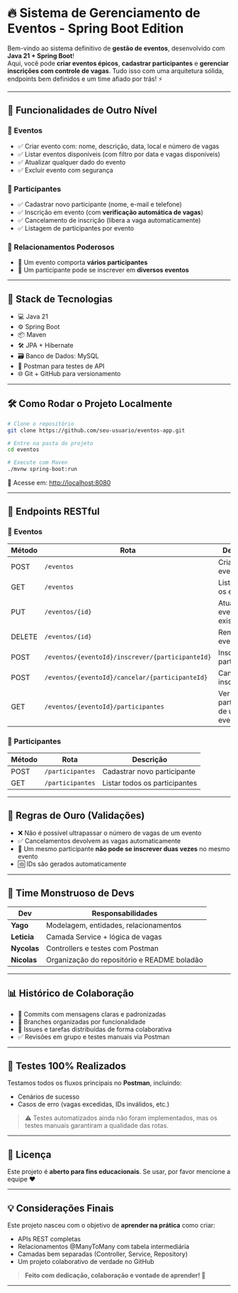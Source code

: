 # 🔥 Sistema de Gerenciamento de Eventos - Spring Boot Edition

Bem-vindo ao sistema definitivo de **gestão de eventos**, desenvolvido com **Java 21 + Spring Boot**!  
Aqui, você pode **criar eventos épicos**, **cadastrar participantes** e **gerenciar inscrições com controle de vagas**. Tudo isso com uma arquitetura sólida, endpoints bem definidos e um time afiado por trás! ⚡

---

## 🚀 Funcionalidades de Outro Nível

### 📌 Eventos
- ✅ Criar evento com: nome, descrição, data, local e número de vagas
- ✅ Listar eventos disponíveis (com filtro por data e vagas disponíveis)
- ✅ Atualizar qualquer dado do evento
- ✅ Excluir evento com segurança

### 🙋 Participantes
- ✅ Cadastrar novo participante (nome, e-mail e telefone)
- ✅ Inscrição em evento (com **verificação automática de vagas**)
- ✅ Cancelamento de inscrição (libera a vaga automaticamente)
- ✅ Listagem de participantes por evento

### 🔗 Relacionamentos Poderosos
- 🔁 Um evento comporta **vários participantes**
- 🔁 Um participante pode se inscrever em **diversos eventos**

---

## 🧱 Stack de Tecnologias

- 💻 Java 21
- ⚙️ Spring Boot
- 📦 Maven
- 🛠️ JPA + Hibernate
- 🗃️ Banco de Dados: MySQL
- 🔎 Postman para testes de API
- 🌐 Git + GitHub para versionamento

---

## 🛠️ Como Rodar o Projeto Localmente

```bash
# Clone o repositório
git clone https://github.com/seu-usuario/eventos-app.git

# Entre na pasta do projeto
cd eventos

# Execute com Maven
./mvnw spring-boot:run
```

🔗 Acesse em: [http://localhost:8080](http://localhost:8080)

---

## 📁 Endpoints RESTful

### 🎯 Eventos
| Método | Rota | Descrição |
|--------|------|------------|
| POST | `/eventos` | Criar novo evento |
| GET | `/eventos` | Listar todos os eventos |
| PUT | `/eventos/{id}` | Atualizar evento existente |
| DELETE | `/eventos/{id}` | Remover evento |
| POST | `/eventos/{eventoId}/inscrever/{participanteId}` | Inscrever participante |
| POST | `/eventos/{eventoId}/cancelar/{participanteId}` | Cancelar inscrição |
| GET | `/eventos/{eventoId}/participantes` | Ver todos os participantes de um evento |

### 🙋 Participantes
| Método | Rota | Descrição |
|--------|------|------------|
| POST | `/participantes` | Cadastrar novo participante |
| GET | `/participantes` | Listar todos os participantes |

---

## 🔐 Regras de Ouro (Validações)

- ❌ Não é possível ultrapassar o número de vagas de um evento
- ✅ Cancelamentos devolvem as vagas automaticamente
- 🔁 Um mesmo participante **não pode se inscrever duas vezes** no mesmo evento
- 🆔 IDs são gerados automaticamente

---

## 👥 Time Monstruoso de Devs

| Dev        | Responsabilidades |
|------------|-------------------|
| **Yago**    | Modelagem, entidades, relacionamentos |
| **Leticia** | Camada Service + lógica de vagas |
| **Nycolas** | Controllers e testes com Postman |
| **Nicolas** | Organização do repositório e README boladão |

---

## 📊 Histórico de Colaboração

- 🔄 Commits com mensagens claras e padronizadas
- 🌿 Branches organizadas por funcionalidade
- 📌 Issues e tarefas distribuídas de forma colaborativa
- ✅ Revisões em grupo e testes manuais via Postman

---

## 🧪 Testes 100% Realizados

Testamos todos os fluxos principais no **Postman**, incluindo:
- Cenários de sucesso
- Casos de erro (vagas excedidas, IDs inválidos, etc.)

> ⚠️ Testes automatizados ainda não foram implementados, mas os testes manuais garantiram a qualidade das rotas.

---

## 📄 Licença

Este projeto é **aberto para fins educacionais**. Se usar, por favor mencione a equipe ❤️

---

## 💡 Considerações Finais

Este projeto nasceu com o objetivo de **aprender na prática** como criar:
- APIs REST completas
- Relacionamentos @ManyToMany com tabela intermediária
- Camadas bem separadas (Controller, Service, Repository)
- Um projeto colaborativo de verdade no GitHub

> **Feito com dedicação, colaboração e vontade de aprender! 💪**

---
